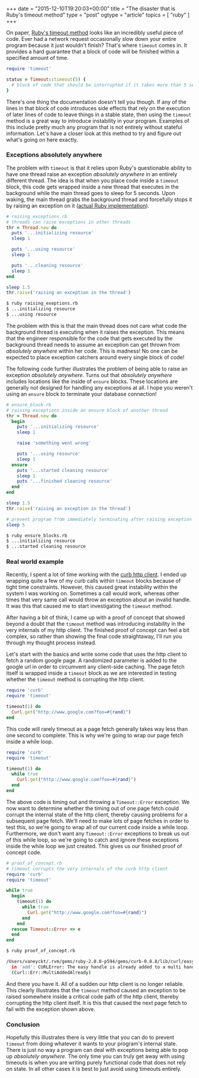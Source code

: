 +++
date = "2015-12-10T19:20:03+00:00"
title = "The disaster that is Ruby's timeout method"
type = "post"
ogtype = "article"
topics = [ "ruby" ]
+++

On paper, [Ruby's timeout method](http://ruby-doc.org/stdlib-2.1.1/libdoc/timeout/rdoc/Timeout.html) looks like an incredibly useful piece of code. Ever had a network request occasionally slow down your entire program because it just wouldn't finish? That's where `timeout` comes in. It provides a hard guarantee that a block of code will be finished within a specified amount of time.

```ruby
require 'timeout'

status = Timeout::timeout(5) {
  # block of code that should be interrupted if it takes more than 5 seconds
}
```

There's one thing the documentation doesn't tell you though. If any of the lines in that block of code introduces side effects that rely on the execution of later lines of code to leave things in a stable state, then using the `timeout` method is a great way to introduce instability in your program. Examples of this include pretty much any program that is not entirely without stateful information. Let's have a closer look at this method to try and figure out what's going on here exactly.

### Exceptions absolutely anywhere

The problem with `timeout` is that it relies upon Ruby's questionable ability to have one thread raise an exception *absolutely anywhere* in an entirely different thread. The idea is that when you place code inside a `timeout` block, this code gets wrapped inside a new thread that executes in the background while the main thread goes to sleep for 5 seconds. Upon waking, the main thread grabs the background thread and forcefully stops it by raising an exception on it ([actual Ruby implementation](https://github.com/ruby/ruby/blob/trunk/lib/timeout.rb#L72-L110)).

```ruby
# raising_exceptions.rb
# threads can raise exceptions in other threads
thr = Thread.new do
  puts '...initializing resource'
  sleep 1

  puts '...using resource'
  sleep 1

  puts '...cleaning resource'
  sleep 1
end

sleep 1.5
thr.raise('raising an exception in the thread')
```

```bash
$ ruby raising_exeptions.rb
$ ...initializing resource
$ ...using resource
```

The problem with this is that the main thread does not care what code the background thread is executing when it raises the exception. This means that the engineer responsible for the code that gets executed by the background thread needs to assume an exception can get thrown from *absolutely anywhere* within her code. This is madness! No one can be expected to place exception catchers around every single block of code!

The following code further illustrates the problem of being able to raise an exception *absolutely anywhere*. Turns out that *absolutely anywhere* includes locations like the inside of `ensure` blocks. These locations are generally not designed for handling any exceptions at all. I hope you weren't using an `ensure` block to terminate your database connection!

```ruby
# ensure_block.rb
# raising exceptions inside an ensure block of another thread
thr = Thread.new do
  begin
    puts '...initializing resource'
    sleep 1

    raise 'something went wrong'

    puts '...using resource'
    sleep 1
  ensure
    puts '...started cleaning resource'
    sleep 1
    puts '...finished cleaning resource'
  end
end

sleep 1.5
thr.raise('raising an exception in the thread')

# prevent program from immediately terminating after raising exception
sleep 5
```

```bash
$ ruby ensure_blocks.rb
$ ...initializing resource
$ ...started cleaning resource
```

### Real world example

Recently, I spent a lot of time working with the [curb http client](https://github.com/taf2/curb). I ended up wrapping quite a few of my curb calls within `timeout` blocks because of tight time constraints. However, this caused great instability within the system I was working on. Sometimes a call would work, whereas other times that very same call would throw an exception about an invalid handle. It was this that caused me to start investigating the `timeout` method.

After having a bit of think, I came up with a proof of concept that showed beyond a doubt that the `timeout` method was introducing instability in the very internals of my http client. The finished proof of concept can feel a bit complex, so rather than showing the final code straightaway, I'll run you through my thought process instead.

Let's start with the basics and write some code that uses the http client to fetch a random google page. A randomized parameter is added to the google url in order to circumvent any client-side caching. The page fetch itself is wrapped inside a `timeout` block as we are interested in testing whether the `timeout` method is corrupting the http client.

```ruby
require 'curb'
require 'timeout'

timeout(1) do
  Curl.get("http://www.google.com?foo=#{rand}")
end
```

This code will rarely timeout as a page fetch generally takes way less than one second to complete. This is why we're going to wrap our page fetch inside a while loop.

```ruby
require 'curb'
require 'timeout'

timeout(1) do
  while true
    Curl.get("http://www.google.com?foo=#{rand}")
  end
end
```

The above code is timing out and throwing a `Timeout::Error` exception. We now want to determine whether the timing out of one page fetch could corrupt the internal state of the http client, thereby causing problems for a subsequent page fetch. We'll need to make lots of page fetches in order to test this, so we're going to wrap all of our current code inside a while loop. Furthermore, we don't want any `Timeout::Error` exceptions to break us out of this while loop, so we're going to catch and ignore these exceptions inside the while loop we just created. This gives us our finished proof of concept code.

```ruby
# proof_of_concept.rb
# timeout corrupts the very internals of the curb http client
require 'curb'
require 'timeout'

while true
  begin
    timeout(1) do
      while true
        Curl.get("http://www.google.com?foo=#{rand}")
      end
    end
  rescue Timeout::Error => e
  end
end
```

```bash
$ ruby proof_of_concept.rb

/Users/vaneyckt/.rvm/gems/ruby-2.0.0-p594/gems/curb-0.8.8/lib/curl/easy.rb:67:
  in 'add': CURLError: The easy handle is already added to a multi handle
  (Curl::Err::MultiAddedAlready)
```

And there you have it. All of a sudden our http client is no longer reliable. This clearly illustrates that the `timeout` method caused an exception to be raised somewhere inside a critical code path of the http client, thereby corrupting the http client itself. It is this that caused the next page fetch to fail with the exception shown above.

### Conclusion

Hopefully this illustrates there is very little that you can do to prevent `timeout` from doing whatever it wants to your program's internal state. There is just no way a program can deal with exceptions being able to pop up *absolutely anywhere*. The only time you can truly get away with using timeouts is when you are writing purely functional code that does not rely on state. In all other cases it is best to just avoid using timeouts entirely.
